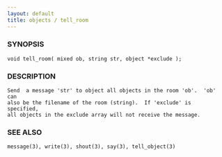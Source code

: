 ```yaml
---
layout: default
title: objects / tell_room
---
```


### SYNOPSIS

    void tell_room( mixed ob, string str, object *exclude );

### DESCRIPTION

    Send  a message 'str' to object all objects in the room 'ob'.  'ob' can
    also be the filename of the room (string).  If 'exclude' is  specified,
    all objects in the exclude array will not receive the message.

### SEE ALSO

    message(3), write(3), shout(3), say(3), tell_object(3)

